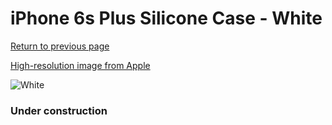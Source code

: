 # iPhone 6s Plus Silicone Case - White

[Return to previous page](/iphone_6)

[High-resolution image from Apple](https://store.storeimages.cdn-apple.com/8756/as-images.apple.com/is/MKXK2?wid=4500&hei=4500&fmt=png)

<div style="width: 384px"><img src="/everypreview/MKXK2.png" alt="White"></div>

### Under construction
